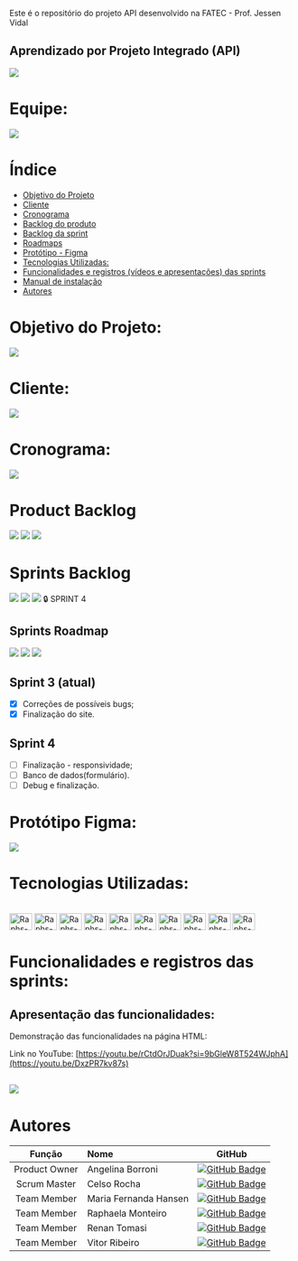 Este é o repositório do projeto API desenvolvido na FATEC - Prof. Jessen Vidal
## Aprendizado por Projeto Integrado (API)

<img src="/assets/img/Apresentação.jpg">

# Equipe:
<img src="/assets/img/Sprint III/ScrumTeam.jpg">



# Índice
* [Objetivo do Projeto](#objetivo-do-projeto)
* [Cliente](#cliente)
* [Cronograma](#cronograma)
* [Backlog do produto](#product-backlog)
* [Backlog da sprint](#sprint-backlog)
* [Roadmaps](#roadmap)
* [Protótipo - Figma](#prototipo)
* [Tecnologias Utilizadas:](#tecnologias-utilizadas)
* [Funcionalidades e registros (vídeos e apresentações) das sprints](#funcionalidades-e-registros-das-sprints)
* [Manual de instalação](#manual)
* [Autores](#autores)

# Objetivo do Projeto:
<img src="/assets/img/Sprint 2/Objetivo.jpg">

# Cliente:
<img src="/assets/img/Sprint 2/Requisito.jpg">


# Cronograma:
<img src="/assets/img/Sprint III/Cronograma.jpg">

##

# Product Backlog
<img src="/assets/img/Sprint III/Product BacklogI.jpg">
<img src="/assets/img/Sprint III/Product BackogII.jpg">
<img src="/assets/img/Sprint III/Product BacklogIII.jpg">

# Sprints Backlog
<img src="/assets/img/Sprint 1/Sprint Backlog.jpg">
<img src="/assets/img/Sprint 2/Sprint Backlog.jpg">
<img src="/assets/img/Sprint III/Sprint Backlog3.jpg">
🔒 SPRINT 4 


## Sprints Roadmap 
<img src="/assets/img/Sprint III/Roadmap1-2.jpg">
<img src="/assets/img/Sprint III/Roadmap2-3.jpg">
<img src="/assets/img/Sprint III/Roadmap3-4.jpg">


## Sprint 3 (atual)
- [x] Correções de possíveis bugs;
- [x] Finalização do site.

## Sprint 4
- [ ] Finalização - responsividade;
- [ ] Banco de dados(formulário).
- [ ] Debug e finalização.
      
##

# Protótipo Figma:
<img src="/assets/img/Telas.jpg">

##

# Tecnologias Utilizadas:


<div style="display: inline_block"><br>
 
<img align="center" alt="Raphs-HTML" height="30" width="40" src="https://raw.githubusercontent.com/devicons/devicon/master/icons/html5/html5-original.svg">
  
<img align="center" alt="Raphs-CSS" height="30" width="40" src="https://raw.githubusercontent.com/devicons/devicon/master/icons/css3/css3-original.svg">

<img align="center" alt="Raphs-Flask" height="30" width="40"  src="https://cdn.jsdelivr.net/gh/devicons/devicon@latest/icons/flask/flask-original.svg" >

<img align="center" alt="Raphs-Bootstrap" height="30" width="40" src="https://raw.githubusercontent.com/devicons/devicon/master/icons/bootstrap/bootstrap-original.svg">

<img align="center" alt="Raphs-AWS" height="30" width="40" src="https://cdn.jsdelivr.net/gh/devicons/devicon@latest/icons/amazonwebservices/amazonwebservices-plain-wordmark.svg">      

<img align="center" alt="Raphs-Python" height="30" width="40" src="https://raw.githubusercontent.com/devicons/devicon/master/icons/python/python-original.svg">
  
<img align="center" alt="Raphs-MySQL" height="30" width="40" src="https://cdn.jsdelivr.net/gh/devicons/devicon@latest/icons/mysql/mysql-original.svg">

<img align="center" alt="Raphs-Git" height="30" width="40" src="https://cdn.jsdelivr.net/gh/devicons/devicon@latest/icons/git/git-original.svg">

<img align="center" alt="Raphs-VsCode" height="30" width="40" src="https://cdn.jsdelivr.net/gh/devicons/devicon@latest/icons/vscode/vscode-original.svg">
                    
<img align="center" alt="Raphs-Figma" height="30" width="40" src="https://cdn.jsdelivr.net/gh/devicons/devicon/icons/figma/figma-original.svg">
       
    
</div>


# Funcionalidades e registros das sprints:
## Apresentação das funcionalidades:
Demonstração das funcionalidades na página HTML:

Link no YouTube: [https://youtu.be/rCtdOrJDuak?si=9bGleW8T524WJphA](https://youtu.be/DxzPR7kv87s)


##

<img src="/assets/img/Agradecimento.jpg">

# Autores
|    Função     | Nome                                  |                                                                                                                                                      GitHub                                                                                                                                                               |
| :-----------: | :------------------------------------ | :-------------------------------------------------------------------------------------------------------------------------------------------------------------------------------------------------------------------------------------------------------------------------------------------------------------------------: |
| Product Owner |   Angelina Borroni         |     [![GitHub Badge](https://img.shields.io/badge/GitHub-111217?style=flat-square&logo=github&logoColor=white)](https://github.com/borroniff)              |
| Scrum Master  | Celso Rocha |      [![GitHub Badge](https://img.shields.io/badge/GitHub-111217?style=flat-square&logo=github&logoColor=white)](https://github.com/celsick)     |
| Team Member   | Maria Fernanda Hansen              |         [![GitHub Badge](https://img.shields.io/badge/GitHub-111217?style=flat-square&logo=github&logoColor=white)](https://github.com/Madhs31)        |
|  Team Member  | Raphaela Monteiro       |           [![GitHub Badge](https://img.shields.io/badge/GitHub-111217?style=flat-square&logo=github&logoColor=white)](https://github.com/raphaelamonteiro)          |
|  Team Member  | Renan Tomasi       |           [![GitHub Badge](https://img.shields.io/badge/GitHub-111217?style=flat-square&logo=github&logoColor=white)](https://github.com/renan21-tg)          |
|  Team Member  | Vitor Ribeiro                 |        [![GitHub Badge](https://img.shields.io/badge/GitHub-111217?style=flat-square&logo=github&logoColor=white)](https://github.com/ribeirovitor04)        |

